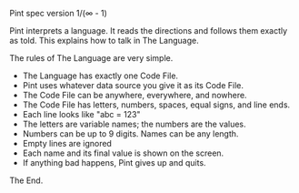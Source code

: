 ﻿Pint spec
version 1/(∞ - 1)



Pint interprets a language. It reads the directions and follows them exactly as told. This explains how to talk in The Language.

The rules of The Language are very simple.

- The Language has exactly one Code File.
- Pint uses whatever data source you give it as its Code File.
- The Code File can be anywhere, everywhere, and nowhere.
- The Code File has letters, numbers, spaces, equal signs, and line ends.
- Each line looks like "abc = 123"
- The letters are variable names; the numbers are the values.
- Numbers can be up to 9 digits. Names can be any length.
- Empty lines are ignored
- Each name and its final value is shown on the screen.
- If anything bad happens, Pint gives up and quits.

The End.